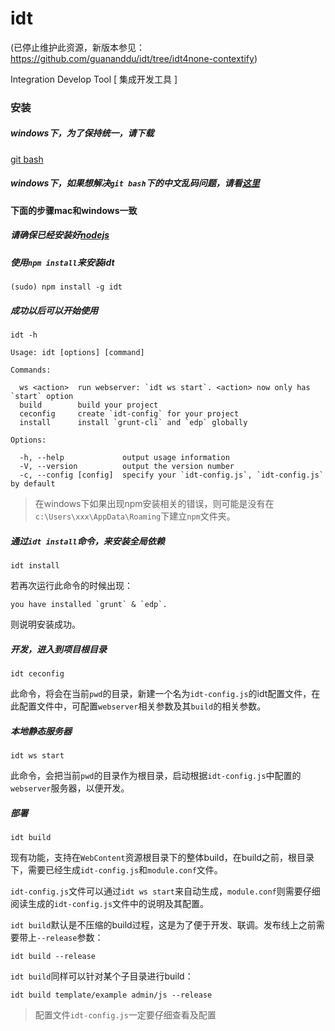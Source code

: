 idt
===

(已停止维护此资源，新版本参见：https://github.com/guananddu/idt/tree/idt4none-contextify)

Integration Develop Tool [ 集成开发工具 ]

### 安装

##### windows下，为了保持统一，请下载
[git bash](http://msysgit.github.io/)

##### windows下，如果想解决`git bash`下的中文乱码问题，请看[这里](http://www.cnblogs.com/wangkongming/p/3821305.html)

#### 下面的步骤mac和windows一致

##### 请确保已经安装好[nodejs](http://nodejs.org/)

##### 使用`npm install`来安装idt

	(sudo) npm install -g idt

##### 成功以后可以开始使用

    idt -h

    Usage: idt [options] [command]

    Commands:

      ws <action>  run webserver: `idt ws start`. <action> now only has `start` option
      build        build your project
      ceconfig     create `idt-config` for your project
      install      install `grunt-cli` and `edp` globally

    Options:

      -h, --help             output usage information
      -V, --version          output the version number
      -c, --config [config]  specify your `idt-config.js`, `idt-config.js` by default

> 在windows下如果出现npm安装相关的错误，则可能是没有在`c:\Users\xxx\AppData\Roaming`下建立`npm`文件夹。

##### 通过`idt install`命令，来安装全局依赖

	idt install
	
若再次运行此命令的时候出现：

	you have installed `grunt` & `edp`.
	
则说明安装成功。

##### 开发，进入到项目根目录

	idt ceconfig
	
此命令，将会在当前`pwd`的目录，新建一个名为`idt-config.js`的idt配置文件，在此配置文件中，可配置`webserver`相关参数及其`build`的相关参数。

##### 本地静态服务器

	idt ws start
	
此命令，会把当前`pwd`的目录作为根目录，启动根据`idt-config.js`中配置的`webserver`服务器，以便开发。

##### 部署

	idt build
	
现有功能，支持在`WebContent`资源根目录下的整体build，在build之前，根目录下，需要已经生成`idt-config.js`和`module.conf`文件。

`idt-config.js`文件可以通过`idt ws start`来自动生成，`module.conf`则需要仔细阅读生成的`idt-config.js`文件中的说明及其配置。

`idt build`默认是不压缩的build过程，这是为了便于开发、联调。发布线上之前需要带上`--release`参数：

	idt build --release
	
`idt build`同样可以针对某个子目录进行build：

	idt build template/example admin/js --release
	
> 配置文件`idt-config.js`一定要仔细查看及配置
